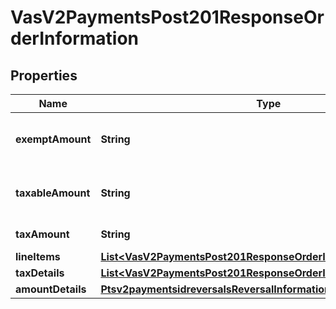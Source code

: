 
# VasV2PaymentsPost201ResponseOrderInformation

## Properties
Name | Type | Description | Notes
------------ | ------------- | ------------- | -------------
**exemptAmount** | **String** | Total amount of tax exempt amounts. This value is the sum of the values for all the &#x60;orderInformation.lineItems[].exemptAmount&#x60; fields in the tax calculation request.  |  [optional]
**taxableAmount** | **String** | Total amount of all taxable amounts. This value is the sum of the values for all the &#x60;orderInformation.lineItems[].taxAmount&#x60; fields in the tax calculation request.  |  [optional]
**taxAmount** | **String** | Total amount of tax for all lineItems in the tax calculation request.  |  [optional]
**lineItems** | [**List&lt;VasV2PaymentsPost201ResponseOrderInformationLineItems&gt;**](VasV2PaymentsPost201ResponseOrderInformationLineItems.md) |  |  [optional]
**taxDetails** | [**List&lt;VasV2PaymentsPost201ResponseOrderInformationTaxDetails&gt;**](VasV2PaymentsPost201ResponseOrderInformationTaxDetails.md) |  |  [optional]
**amountDetails** | [**Ptsv2paymentsidreversalsReversalInformationAmountDetails**](Ptsv2paymentsidreversalsReversalInformationAmountDetails.md) |  |  [optional]



